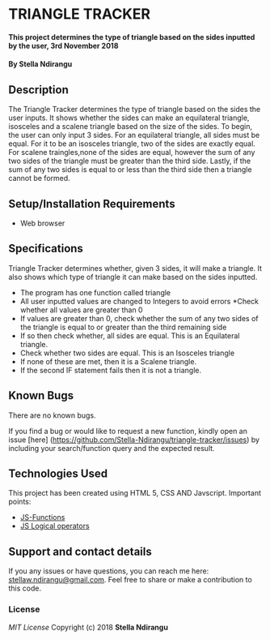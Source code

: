 # TRIANGLE TRACKER
#### This project determines the type of triangle based on the sides inputted by the user, 3rd November 2018
#### By **Stella Ndirangu**
## Description
The Triangle Tracker determines the type of triangle based on the sides the user inputs. It shows whether the sides can make an equilateral triangle, isosceles and a scalene triangle based on the size of the sides. To begin, the user can only input 3 sides. For an equilateral triangle, all sides must be equal. For it to be an isosceles triangle, two of the sides are exactly equal. For scalene traingles,none of the sides are equal, however the sum of any two sides of the triangle must be greater than the third side. Lastly, if the sum of any two sides is equal to or less than the third side then a triangle cannot be formed.
## Setup/Installation Requirements
* Web browser
## Specifications
Triangle Tracker determines whether, given 3 sides, it will make a triangle. It also shows which type of triangle it can make based on the sides inputted.
* The program has one function called triangle
*  All user inputted values are changed to Integers to avoid errors 
*Check whether all values are greater than 0
* If values are greater than 0, check whether the sum of any two sides of the triangle is equal to or greater than the third remaining side
* If so then check whether, all sides are equal. This is an Equilateral triangle.
* Check whether two sides are equal. This is an Isosceles triangle
* If none of these are met, then it is a Scalene triangle.
* If the second IF statement fails then it is not a triangle.
## Known Bugs
There are no known bugs.

If you find a bug or would like to request a new function, kindly open an issue [here] (https://github.com/Stella-Ndirangu/triangle-tracker/issues) by including your search/function query and the expected result.
## Technologies Used
This project has been created using HTML 5, CSS AND Javscript.
Important points:
* [JS-Functions](https://developer.mozilla.org/en-US/docs/Web/JavaScript/Guide/Functions)
* [JS Logical operators](https://www.w3schools.com/js/js_comparisons.asp)
## Support and contact details
If you any issues or have questions, you can reach me here: stellaw.ndirangu@gmail.com. Feel free to share or make a contribution to this code.
### License
*MIT License*
Copyright (c) 2018 **Stella Ndirangu**

